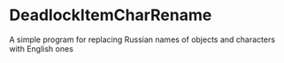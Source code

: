 # DeadlockItemCharRename
A simple program for replacing Russian names of objects and characters with English ones

